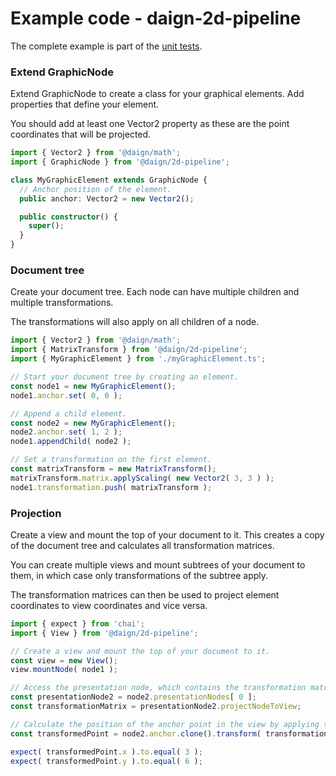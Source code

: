 # Example code - daign-2d-pipeline

The complete example is part of the [unit tests](../test/usageExamples.spec.ts).

### Extend GraphicNode

Extend GraphicNode to create a class for your graphical elements.
Add properties that define your element.

You should add at least one Vector2 property
as these are the point coordinates that will be projected.

```typescript
import { Vector2 } from '@daign/math';
import { GraphicNode } from '@daign/2d-pipeline';

class MyGraphicElement extends GraphicNode {
  // Anchor position of the element.
  public anchor: Vector2 = new Vector2();

  public constructor() {
    super();
  }
}
```

### Document tree

Create your document tree.
Each node can have multiple children and multiple transformations.

The transformations will also apply on all children of a node.

```typescript
import { Vector2 } from '@daign/math';
import { MatrixTransform } from '@daign/2d-pipeline';
import { MyGraphicElement } from './myGraphicElement.ts';

// Start your document tree by creating an element.
const node1 = new MyGraphicElement();
node1.anchor.set( 0, 0 );

// Append a child element.
const node2 = new MyGraphicElement();
node2.anchor.set( 1, 2 );
node1.appendChild( node2 );

// Set a transformation on the first element.
const matrixTransform = new MatrixTransform();
matrixTransform.matrix.applyScaling( new Vector2( 3, 3 ) );
node1.transformation.push( matrixTransform );
```

### Projection

Create a view and mount the top of your document to it.
This creates a copy of the document tree and calculates all transformation matrices.

You can create multiple views and mount subtrees of your document to them,
in which case only transformations of the subtree apply.

The transformation matrices can then be used to project element coordinates to view coordinates
and vice versa.

```typescript
import { expect } from 'chai';
import { View } from '@daign/2d-pipeline';

// Create a view and mount the top of your document to it.
const view = new View();
view.mountNode( node1 );

// Access the presentation node, which contains the transformation matrix for your element.
const presentationNode2 = node2.presentationNodes[ 0 ];
const transformationMatrix = presentationNode2.projectNodeToView;

// Calculate the position of the anchor point in the view by applying the matrix.
const transformedPoint = node2.anchor.clone().transform( transformationMatrix );

expect( transformedPoint.x ).to.equal( 3 );
expect( transformedPoint.y ).to.equal( 6 );
```
